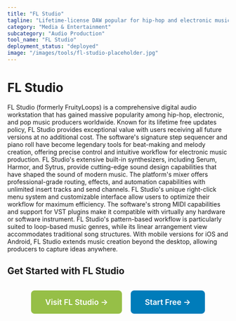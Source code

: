 ```yaml
---
title: "FL Studio"
tagline: "Lifetime-license DAW popular for hip-hop and electronic music"
category: "Media & Entertainment"
subcategory: "Audio Production"
tool_name: "FL Studio"
deployment_status: "deployed"
image: "/images/tools/fl-studio-placeholder.jpg"
---
```


# FL Studio

FL Studio (formerly FruityLoops) is a comprehensive digital audio workstation that has gained massive popularity among hip-hop, electronic, and pop music producers worldwide. Known for its lifetime free updates policy, FL Studio provides exceptional value with users receiving all future versions at no additional cost. The software's signature step sequencer and piano roll have become legendary tools for beat-making and melody creation, offering precise control and intuitive workflow for electronic music production. FL Studio's extensive built-in synthesizers, including Serum, Harmor, and Sytrus, provide cutting-edge sound design capabilities that have shaped the sound of modern music. The platform's mixer offers professional-grade routing, effects, and automation capabilities with unlimited insert tracks and send channels. FL Studio's unique right-click menu system and customizable interface allow users to optimize their workflow for maximum efficiency. The software's strong MIDI capabilities and support for VST plugins make it compatible with virtually any hardware or software instrument. FL Studio's pattern-based workflow is particularly suited to loop-based music genres, while its linear arrangement view accommodates traditional song structures. With mobile versions for iOS and Android, FL Studio extends music creation beyond the desktop, allowing producers to capture ideas anywhere.

## Get Started with FL Studio

<div style="text-align: center; margin: 2rem 0;">
  <a href="https://www.image-line.com/fl-studio" target="_blank" rel="noopener noreferrer" style="display: inline-block; background: #96BF47; color: white; padding: 1rem 2rem; text-decoration: none; border-radius: 8px; font-weight: 600; font-size: 1.1rem; margin-right: 1rem;">Visit FL Studio →</a>
  <a href="https://www.image-line.com/fl-studio/free-trial" target="_blank" rel="noopener noreferrer" style="display: inline-block; background: #007cba; color: white; padding: 1rem 2rem; text-decoration: none; border-radius: 8px; font-weight: 600; font-size: 1.1rem;">Start Free →</a>
</div>
